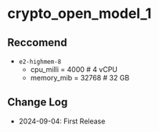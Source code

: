 # crypto_open_model_1

## Reccomend

- `e2-highmem-8`
  - cpu_milli = 4000 # 4 vCPU
  - memory_mib = 32768 # 32 GB

## Change Log

- 2024-09-04: First Release
